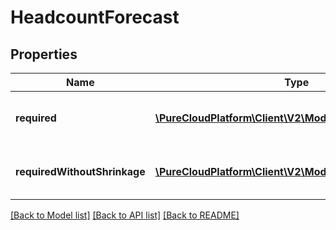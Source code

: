 # HeadcountForecast

## Properties
Name | Type | Description | Notes
------------ | ------------- | ------------- | -------------
**required** | [**\PureCloudPlatform\Client\V2\Model\HeadcountInterval[]**](HeadcountInterval.md) | Headcount information with shrinkage | 
**requiredWithoutShrinkage** | [**\PureCloudPlatform\Client\V2\Model\HeadcountInterval[]**](HeadcountInterval.md) | Headcount information without shrinkage | 

[[Back to Model list]](../README.md#documentation-for-models) [[Back to API list]](../README.md#documentation-for-api-endpoints) [[Back to README]](../README.md)


